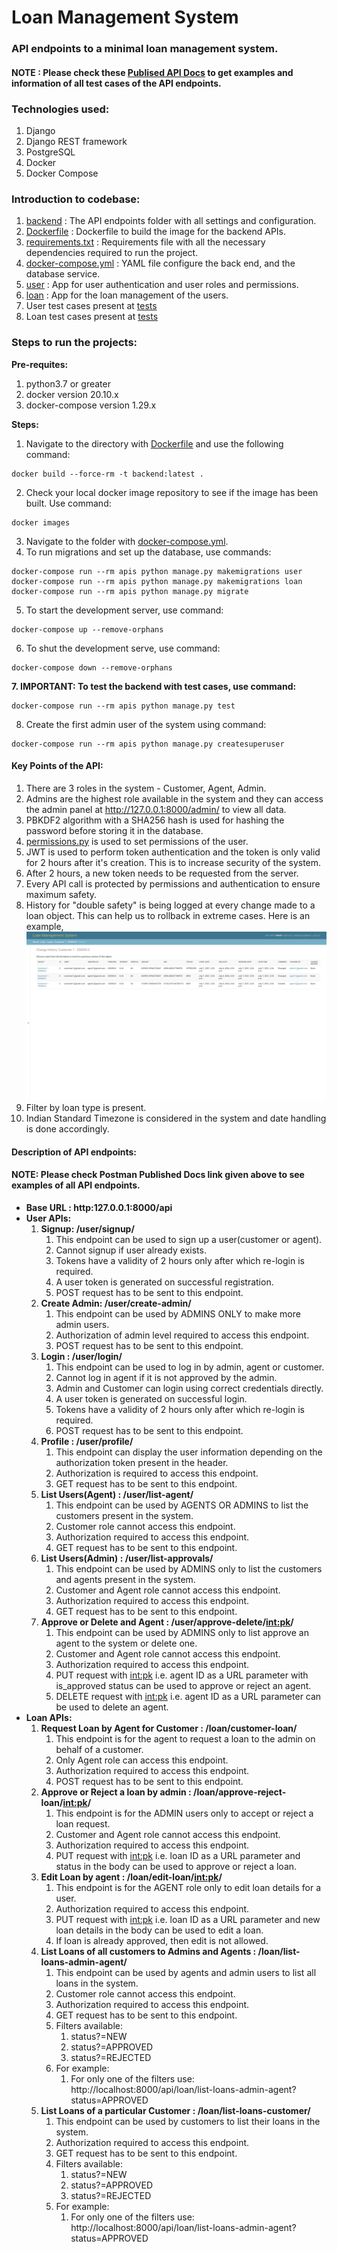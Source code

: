 # Loan Management System

### API endpoints to a minimal loan management system.

#### NOTE : Please check these [Publised API Docs](https://documenter.getpostman.com/view/9835426/Tzm5FwLV) to get examples and information of all test cases of the API endpoints.

### Technologies used:
1. Django
2. Django REST framework
3. PostgreSQL
4. Docker
5. Docker Compose

### Introduction to codebase:
1. [backend](./backend) : The API endpoints folder with all settings and configuration.
2. [Dockerfile](./backend/Dockerfile) : Dockerfile to build the image for the backend APIs.
3. [requirements.txt](./backend/requirements.txt) : Requirements file with all the necessary dependencies required to run the project.
4. [docker-compose.yml](docker-compose.yml) : YAML file configure the back end, and the database service.
5. [user](./backend/user) : App for user authentication and user roles and permissions.
6. [loan](./backend/loan) : App for the loan management of the users.
7. User test cases present at [tests](./backend/user/tests)
7. Loan test cases present at [tests](./backend/loan/tests)

### Steps to run the projects:

**Pre-requites:**
1. python3.7 or greater
2. docker version 20.10.x
3. docker-compose version 1.29.x

**Steps:**
1. Navigate to the directory with [Dockerfile](./backend/Dockerfile) and use the following command:
```buildoutcfg
docker build --force-rm -t backend:latest .
```

2. Check your local docker image repository to see if the image has been built. Use command:
```buildoutcfg
docker images
```
3. Navigate to the folder with [docker-compose.yml](./docker-compose.yml).
4. To run migrations and set up the database, use commands:
```buildoutcfg
docker-compose run --rm apis python manage.py makemigrations user
docker-compose run --rm apis python manage.py makemigrations loan
docker-compose run --rm apis python manage.py migrate
```
5. To start the development server, use command:
```buildoutcfg
docker-compose up --remove-orphans
```
6. To shut the development serve, use command:
```buildoutcfg
docker-compose down --remove-orphans
```
**7. IMPORTANT: To test the backend with test cases, use command:**
```buildoutcfg
docker-compose run --rm apis python manage.py test
```
8. Create the first admin user of the system using command:
```buildoutcfg
docker-compose run --rm apis python manage.py createsuperuser
```

#### Key Points of the API:
1. There are 3 roles in the system - Customer, Agent, Admin.
2. Admins are the highest role available in the system and they can access the admin panel at http://127.0.0.1:8000/admin/ to view all data.
3. PBKDF2 algorithm with a SHA256 hash is used for hashing the password before storing it in the database.
4. [permissions.py](./backend/user/permissions.py) is used to set permissions of the user.
5. JWT is used to perform token authentication and the token is only valid for 2 hours after it's creation. This is to increase security of the system.
6. After 2 hours, a new token needs to be requested from the server.
7. Every API call is protected by permissions and authentication to ensure maximum safety.
8. History for "double safety" is being logged at every change made to a loan object. This can help us to rollback in extreme cases. Here is an example,
![History of Loan Object](./screenshots/history.png)
9. Filter by loan type is present.
10. Indian Standard Timezone is considered in the system and date handling is done accordingly.

#### Description of API endpoints:

#### NOTE: Please check Postman Published Docs link given above to see examples of all API endpoints.

* **Base URL : http:127.0.0.1:8000/api**
* **User APIs:**
    1. **Signup: /user/signup/**
        1. This endpoint can be used to sign up a user(customer or agent).
        2. Cannot signup if user already exists.
        3. Tokens have a validity of 2 hours only after which re-login is required.
        4. A user token is generated on successful registration.
        5. POST request has to be sent to this endpoint.
    2. **Create Admin: /user/create-admin/**
        1. This endpoint can be used by ADMINS ONLY to make more admin users.
        2. Authorization of admin level required to access this endpoint.
        3. POST request has to be sent to this endpoint.
    3. **Login : /user/login/**
        1. This endpoint can be used to log in by admin, agent or customer.
        2. Cannot log in agent if it is not approved by the admin.
        3. Admin and Customer can login using correct credentials directly.
        4. A user token is generated on successful login.
        5. Tokens have a validity of 2 hours only after which re-login is required.
        6. POST request has to be sent to this endpoint.
    4. **Profile : /user/profile/**
        1. This endpoint can display the user information depending on the authorization token present in the header.
        2. Authorization is required to access this endpoint.
        3. GET request has to be sent to this endpoint.
    5. **List Users(Agent) : /user/list-agent/**
        1. This endpoint can be used by AGENTS OR ADMINS to list the customers present in the system.
        2. Customer role cannot access this endpoint.
        3. Authorization required to access this endpoint.
        4. GET request has to be sent to this endpoint.
    6. **List Users(Admin) : /user/list-approvals/**
        1. This endpoint can be used by ADMINS only to list the customers and agents present in the system.
        2. Customer and Agent role cannot access this endpoint.
        3. Authorization required to access this endpoint.
        4. GET request has to be sent to this endpoint.
    7. **Approve or Delete and Agent : /user/approve-delete/<int:pk>/**
        1. This endpoint can be used by ADMINS only to list approve an agent to the system or delete one.
        2. Customer and Agent role cannot access this endpoint.
        3. Authorization required to access this endpoint.
        4. PUT request with <int:pk> i.e. agent ID as a URL parameter with is_approved status can be used to approve or reject an agent.
        5. DELETE request with <int:pk> i.e. agent ID as a URL parameter can be used to delete an agent.
* **Loan APIs:**
    1. **Request Loan by Agent for Customer : /loan/customer-loan/**
        1. This endpoint is for the agent to request a loan to the admin on behalf of a customer.
        2. Only Agent role can access this endpoint.
        3. Authorization required to access this endpoint.
        4. POST request has to be sent to this endpoint.
    2. **Approve or Reject a loan by admin : /loan/approve-reject-loan/<int:pk>/**
        1. This endpoint is for the ADMIN users only to accept or reject a loan request.
        2. Customer and Agent role cannot access this endpoint.
        3. Authorization required to access this endpoint.
        4. PUT request with <int:pk> i.e. loan ID as a URL parameter and status in the body can be used to approve or reject a loan.
    3. **Edit Loan by agent : /loan/edit-loan/<int:pk>/**
        1. This endpoint is for the AGENT role only to edit loan details for a user.
        2. Authorization required to access this endpoint.
        3. PUT request with <int:pk> i.e. loan ID as a URL parameter and new loan details in the body can be used to edit a loan.
        4. If loan is already approved, then edit is not allowed.
    4. **List Loans of all customers to Admins and Agents : /loan/list-loans-admin-agent/**
        1. This endpoint can be used by agents and admin users to list all loans in the system.
        2. Customer role cannot access this endpoint.
        3. Authorization required to access this endpoint.
        4. GET request has to be sent to this endpoint.
        5. Filters available:
            1. status?=NEW
            2. status?=APPROVED
            3. status?=REJECTED
        6. For example:
            1. For only one of the filters use: http://localhost:8000/api/loan/list-loans-admin-agent?status=APPROVED
    5. **List Loans of a particular Customer : /loan/list-loans-customer/**
        1. This endpoint can be used by customers to list their loans in the system.
        2. Authorization required to access this endpoint.
        3. GET request has to be sent to this endpoint.
        4. Filters available:
            1. status?=NEW
            2. status?=APPROVED
            3. status?=REJECTED
        5. For example:
            1. For only one of the filters use: http://localhost:8000/api/loan/list-loans-admin-agent?status=APPROVED